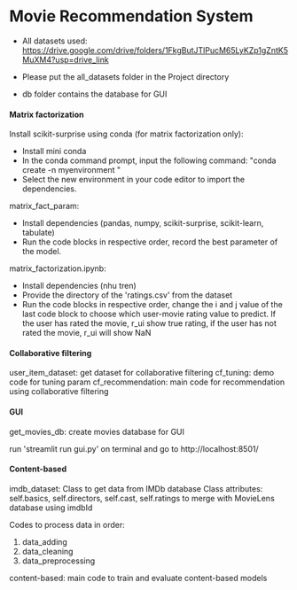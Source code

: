 # Movie Recommendation System

- All datasets used: https://drive.google.com/drive/folders/1FkgButJTlPucM65LyKZp1gZntK5MuXM4?usp=drive_link
  
- Please put the all_datasets folder in the Project directory

- db folder contains the database for GUI

#### Matrix factorization
Install scikit-surprise using conda (for matrix factorization only):
- Install mini conda
- In the conda command prompt, input the following command:
"conda create -n myenvironment <dependencies>"
- Select the new environment in your code editor to import the dependencies.

matrix_fact_param:
- Install dependencies (pandas, numpy, scikit-surprise, scikit-learn, tabulate)
- Run the code blocks in respective order, record the best parameter of the model.

matrix_factorization.ipynb:
- Install dependencies (nhu tren)
- Provide the directory of the 'ratings.csv' from the dataset
-  Run the code blocks in respective order, change the i and j value of the last code block to choose which user-movie rating value to predict. If the user has rated the movie, r_ui show true rating, if the user has not rated the movie, r_ui will show NaN

#### Collaborative filtering

user_item_dataset:
get dataset for collaborative filtering
cf_tuning:
demo code for tuning param
cf_recommendation:
main code for recommendation using collaborative filtering

#### GUI
get_movies_db:
create movies database for GUI

run 'streamlit run gui.py' on terminal and go to http://localhost:8501/

#### Content-based

imdb_dataset:
Class to get data from IMDb database
Class attributes: self.basics, self.directors, self.cast, self.ratings to merge with MovieLens database using imdbId

Codes to process data in order:
1. data_adding
2. data_cleaning
3. data_preprocessing

content-based:
main code to train and evaluate content-based models
